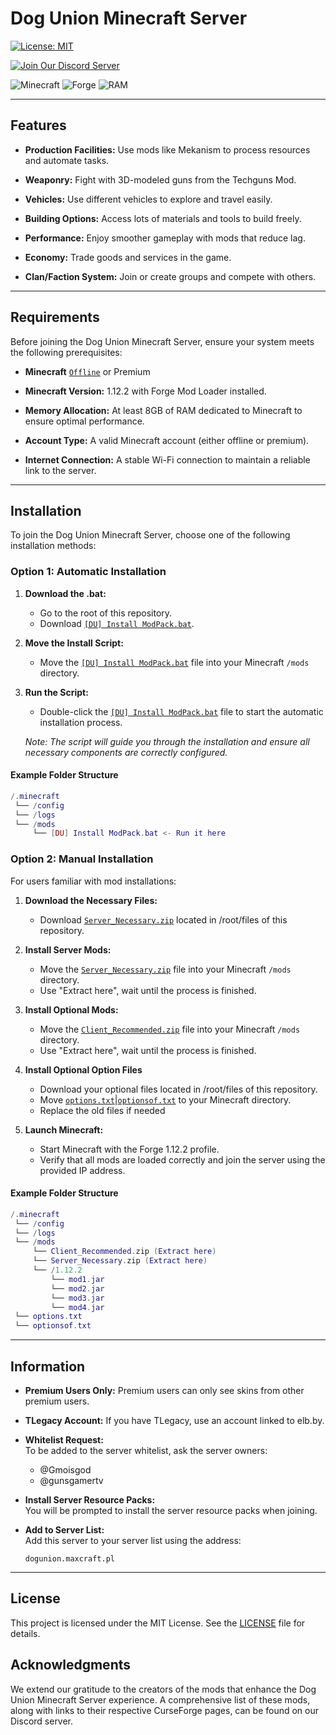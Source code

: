 # Dog Union Minecraft Server
[![License: MIT](https://img.shields.io/badge/License-MIT-yellow.svg)](https://opensource.org/licenses/MIT)

[![Join Our Discord Server](https://img.shields.io/badge/Discord-Join%20Us-7289DA?style=flat&logo=discord&logoColor=white)](https://discord.gg/fREmRmEUTv)

![Minecraft](https://img.shields.io/badge/Minecraft_Version-1.12.2-brightgreen)
![Forge](https://img.shields.io/badge/Mod%20Loader-Forge-FF6C37)
![RAM](https://img.shields.io/badge/Recommended_RAM-8GB-blue)

---
## Features
- **Production Facilities:** Use mods like Mekanism to process resources and automate tasks.

- **Weaponry:** Fight with 3D-modeled guns from the Techguns Mod.

- **Vehicles:** Use different vehicles to explore and travel easily.

- **Building Options:** Access lots of materials and tools to build freely.

- **Performance:** Enjoy smoother gameplay with mods that reduce lag.

- **Economy:** Trade goods and services in the game.

- **Clan/Faction System:** Join or create groups and compete with others.
---
## Requirements
Before joining the Dog Union Minecraft Server, ensure your system meets the following prerequisites:

- **Minecraft** [`Offline`](https://www.dropbox.com/scl/fi/t8fa87p6ydaavq8smnvk8/TLegacy_Portable.zip?rlkey=xwiv33t6qhovqf5uem8zvg1my&dl=1) or Premium

- **Minecraft Version:** 1.12.2 with Forge Mod Loader installed.

- **Memory Allocation:** At least 8GB of RAM dedicated to Minecraft to ensure optimal performance.

- **Account Type:** A valid Minecraft account (either offline or premium).

- **Internet Connection:** A stable Wi-Fi connection to maintain a reliable link to the server.
---
## Installation
To join the Dog Union Minecraft Server, choose one of the following installation methods:

### Option 1: Automatic Installation

1. **Download the .bat:**
   - Go to the root of this repository.
   - Download [`[DU] Install ModPack.bat`](https://github.com/AlchemistChief/MC_DogUnion_ModPack/blob/main/%5BDU%5D%20Install%20ModPack.bat).

2. **Move the Install Script:**
   - Move the [`[DU] Install ModPack.bat`](https://github.com/AlchemistChief/MC_DogUnion_ModPack/blob/main/%5BDU%5D%20Install%20ModPack.bat) file into your Minecraft `/mods` directory.

3. **Run the Script:**
   - Double-click the [`[DU] Install ModPack.bat`](https://github.com/AlchemistChief/MC_DogUnion_ModPack/blob/main/%5BDU%5D%20Install%20ModPack.bat) file to start the automatic installation process.
   
   _Note: The script will guide you through the installation and ensure all necessary components are correctly configured._
#### Example Folder Structure
```lua
/.minecraft
 └── /config
 └── /logs
 └── /mods
     └── [DU] Install ModPack.bat <- Run it here
```
### Option 2: Manual Installation
For users familiar with mod installations:

1. **Download the Necessary Files:**
   - Download [`Server_Necessary.zip`](https://www.dropbox.com/scl/fi/uv40o6xnr1rrp7hbzjbzm/Server_Necessary.zip?rlkey=0brngq151buti04yoe8tg4m9z&dl=1) located in /root/files of this repository.

2. **Install Server Mods:**
   - Move the [`Server_Necessary.zip`](https://www.dropbox.com/scl/fi/uv40o6xnr1rrp7hbzjbzm/Server_Necessary.zip?rlkey=0brngq151buti04yoe8tg4m9z&dl=1) file into your Minecraft `/mods` directory.
   - Use "Extract here", wait until the process is finished.

3. **Install Optional Mods:**
   - Move the [`Client_Recommended.zip`](https://www.dropbox.com/scl/fi/jdppbu069i1p2ld06a4w9/Client_Recommended.zip?rlkey=8ju7nb3xcq5n57ogefj3w3mhf&dl=1) file into your Minecraft `/mods` directory.
   - Use "Extract here", wait until the process is finished.
4. **Install Optional Option Files**
   - Download your optional files located in /root/files of this repository.
   - Move [`options.txt`](https://github.com/AlchemistChief/MC_DogUnion_ModPack/blob/main/files/options.txt)|[`optionsof.txt`](https://github.com/AlchemistChief/MC_DogUnion_ModPack/blob/main/files/optionsof.txt) to your Minecraft directory.
   - Replace the old files if needed

5. **Launch Minecraft:**
   - Start Minecraft with the Forge 1.12.2 profile.
   - Verify that all mods are loaded correctly and join the server using the provided IP address.
#### Example Folder Structure
```lua
/.minecraft
 └── /config
 └── /logs
 └── /mods
     └── Client_Recommended.zip (Extract here)
     └── Server_Necessary.zip (Extract here)
     └── /1.12.2
         └── mod1.jar
         └── mod2.jar
         └── mod3.jar
         └── mod4.jar
 └── options.txt
 └── optionsof.txt
```
---
## Information
- **Premium Users Only:** Premium users can only see skins from other premium users.
- **TLegacy Account:** If you have TLegacy, use an account linked to elb.by.
- **Whitelist Request:**  
  To be added to the server whitelist, ask the server owners:  
  - @Gmoisgod  
  - @gunsgamertv

- **Install Server Resource Packs:**  
  You will be prompted to install the server resource packs when joining.

- **Add to Server List:**  
  Add this server to your server list using the address:  
  ```
  dogunion.maxcraft.pl
  ```
---
## License
This project is licensed under the MIT License. See the [LICENSE](LICENSE) file for details.
## Acknowledgments
We extend our gratitude to the creators of the mods that enhance the Dog Union Minecraft Server experience. A comprehensive list of these mods, along with links to their respective CurseForge pages, can be found on our Discord server. 
